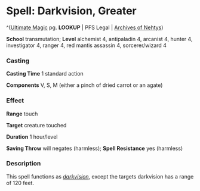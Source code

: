 # Spell: Darkvision, Greater

^([Ultimate Magic][ss-greater-darkvision] pg. **LOOKUP** | PFS Legal | [Archives of Nehtys][sn-greater-darkvision])

**School** transmutation; **Level** alchemist 4, antipaladin 4, arcanist 4, hunter 4, investigator 4, ranger 4, red mantis assassin 4, sorcerer/wizard 4

### Casting

**Casting Time** 1 standard action  

**Components** V, S, M (either a pinch of dried carrot or an agate)

### Effect

**Range** touch  

**Target** creature touched  

**Duration** 1 hour/level  

**Saving Throw** will negates (harmless); **Spell Resistance** yes (harmless)

### Description

This spell functions as _[darkvision]_, except the targets darkvision has a range of 120 feet.

[ss-greater-darkvision]: http://paizo.com/pathfinderRPG/v57
[sn-greater-darkvision]: http://www.archivesofnethys.com/SpellDisplay.aspx?ItemName=Darkvision%2C%20Greater
[darkvision]: http://www.archivesofnethys.com/SpellDisplay.aspx?ItemName=darkvision